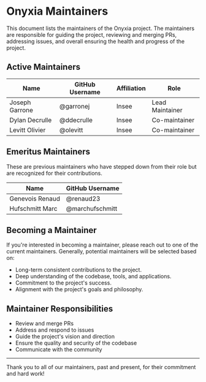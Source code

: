 # Onyxia Maintainers

This document lists the maintainers of the Onyxia project. The maintainers are responsible for guiding the project, reviewing and merging PRs, addressing issues, and overall ensuring the health and progress of the project.

## Active Maintainers

| Name             | GitHub Username   | Affiliation   | Role           |
| ---------------- | ----------------- | ------------- | -------------- |
| Joseph Garrone   | @garronej         | Insee         | Lead Maintainer |
| Dylan Decrulle   | @ddecrulle        | Insee         | Co-maintainer  |
| Levitt Olivier   | @olevitt          | Insee         | Co-maintainer  |

## Emeritus Maintainers

These are previous maintainers who have stepped down from their role but are recognized for their contributions.

| Name             | GitHub Username   |
| ---------------- | ----------------- |
| Genevois Renaud  | @renaud23         |
| Hufschmitt Marc  | @marchufschmitt   |

## Becoming a Maintainer

If you're interested in becoming a maintainer, please reach out to one of the current maintainers. Generally, potential maintainers will be selected based on:

- Long-term consistent contributions to the project.
- Deep understanding of the codebase, tools, and applications.
- Commitment to the project's success.
- Alignment with the project's goals and philosophy.

## Maintainer Responsibilities

- Review and merge PRs
- Address and respond to issues
- Guide the project's vision and direction
- Ensure the quality and security of the codebase
- Communicate with the community

---

Thank you to all of our maintainers, past and present, for their commitment and hard work!
